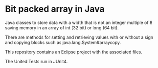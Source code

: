 # Bit packed array in Java
Java classes to store data with a width that is not an integer multiple of 8 saving memory in an array of int (32 bit) or long (64 bit).

There are methods for setting and retrieving values with or without a sign and copying blocks such as java.lang.System#arraycopy.

This repository contains an Eclipse project with the associated files.

The United Tests run in JUnit4.